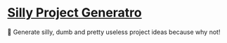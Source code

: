 # [Silly Project Generatro](https://siphyshu.github.io/sillyprojectgenerator/)

🥴 Generate silly, dumb and pretty useless project ideas because why not!
